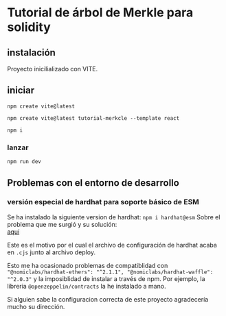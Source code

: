 # Tutorial de árbol de Merkle para solidity

## instalación

Proyecto inicilializado con VITE. 

## iniciar

``` 
npm create vite@latest
 ```
 ```
 npm create vite@latest tutorial-merkcle --template react
 ```

 ```
 npm i
 ```
 ### lanzar
 ```
 npm run dev
 ```

 ## Problemas con el entorno de desarrollo

### versión especial de hardhat para soporte básico de ESM
Se ha instalado la siguiente version de hardhat: ``` npm i hardhat@esm ```
Sobre el problema que me surgió y su solución:  
[aquí](https://github.com/NomicFoundation/hardhat/issues/957#issuecomment-1256094430)

Este es el motivo por el cual el archivo de configuración de hardhat acaba en ```.cjs``` junto al archivo deploy.

Esto me ha ocasionado problemas de compatiblidad con ``` "@nomiclabs/hardhat-ethers": "^2.1.1",
    "@nomiclabs/hardhat-waffle": "^2.0.3" ``` y la imposiblidad de instalar a través de npm.
Por ejemplo, la libreria  ``` @openzeppelin/contracts ``` la he instalado a mano.

Si alguien sabe la configuracion correcta de este proyecto agradecería mucho su dirección. 



